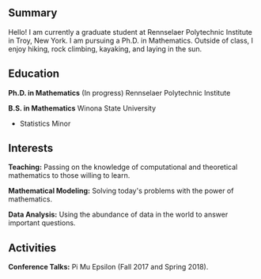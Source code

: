 ## Summary

Hello! I am currently a graduate student at Rennselaer Polytechnic Institute in Troy, New York. I am pursuing a Ph.D. in Mathematics. Outside of class, I enjoy hiking, rock climbing, kayaking, and laying in the sun.

## Education

**Ph.D. in Mathematics** (In progress) Rennselaer Polytechnic Institute

**B.S. in Mathematics** Winona State University
* Statistics Minor

## Interests

**Teaching:** Passing on the knowledge of computational and theoretical mathematics to those willing to learn.

**Mathematical Modeling:** Solving today's problems with the power of mathematics.

**Data Analysis:** Using the abundance of data in the world to answer important questions.

## Activities

**Conference Talks:** Pi Mu Epsilon (Fall 2017 and Spring 2018).
